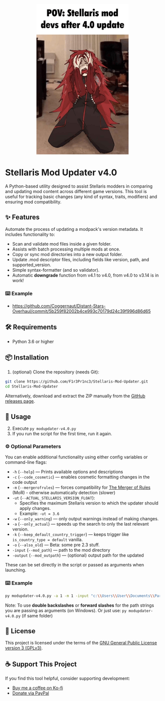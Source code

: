 <p align="center">
  <img src="assets/ModUpdater.png" alt="Stellaris Mod Updater Logo" width="300">
</p>

# Stellaris Mod Updater v4.0

A Python-based utility designed to assist Stellaris modders in comparing and updating mod content across different game versions. This tool is useful for tracking basic changes (any kind of syntax, traits, modifiers) and ensuring mod compatibility.

## ✨ Features

Automate the process of updating a modpack's version metadata. It includes functionality to:

- Scan and validate mod files inside a given folder.
- Assists with batch processing multiple mods at once.
- Copy or sync mod directories into a new output folder.
- Update .mod descriptor files, including fields like version, path, and supported_version.
- Simple syntax-formatter (and so validator).
- Automatic <b>downgrade</b> function from v4.1 to v4.0, from v4.0 to v3.14 is in work!

### ⌨️ Example 
- https://github.com/Coggernaut/Distant-Stars-Overhaul/commit/5b259f82002b4ce993c70179d24c39f996d86d65

## 🛠️ Requirements

- Python 3.6 or higher

## 📦 Installation

1. (optional) Clone the repository (needs Git):

 ```bash
 git clone https://github.com/F1r3Pr1nc3/Stellaris-Mod-Updater.git
 cd Stellaris-Mod-Updater
 ```

Alternatively, download and extract the ZIP manually from the [GitHub releases page](https://github.com/F1r3Pr1nc3/Stellaris-Mod-Updater/releases).

## 🚀 Usage

2. Execute `py modupdater-v4.0.py`
3. If you run the script for the first time, run it again.

### ⚙️ Optional Parameters

You can enable additional functionality using either config variables or command-line flags:

- `-h` (`--help`) — Prints available options and descriptions
- `-c` (`--code_cosmetic`) — enables cosmetic formatting changes in the code output 
- `-m` (`--mergerofrules`) — forces compatibility for [The Merger of Rules](https://steamcommunity.com/workshop/filedetails/2807759164) (MoR) - otherwise automatically detection (slower)
- `-ut` (`--ACTUAL_STELLARIS_VERSION_FLOAT`):
  - Specifies the maximum Stellaris version to which the updater should apply changes.
  - Example: `-ut = 3.6`
- `-w` (`--only_warning`) — only output warnings instead of making changes.
- `-a` (`--only_actual`) — speeds up the search to only the last relevant version.
- `-k` (`--keep_default_country_trigger`) — keeps trigger like `is_country_type = default` vanilla.
- `-o` (`--also_old`) — Beta: some pre 2.3 stuff. 
- `-input` (`--mod_path`) — path to the mod directory
- `-output` (`--mod_outpath`) — (optional) output path for the updated

These can be set directly in the script or passed as arguments when launching.

### ⌨️ Example 
 ```bash
py modupdater-v4.0.py -a 1 -m 1 -input "c:\\Users\\User\\Documents\\Paradox Interactive\\Stellaris\\mod\\ADeadlyTempest"
```
Note: To use <b>double backslashes</b> or <b>forward slashes</b> for the path strings you are passing as arguments (on Windows).
Or just use: ```py modupdater-v4.0.py``` (if same folder)

## 📄 License

This project is licensed under the terms of the [GNU General Public License version 3 (GPLv3)](https://www.gnu.org/licenses/gpl-3.0.html).

## ☕ Support This Project

If you find this tool helpful, consider supporting development:

- [Buy me a coffee on Ko-fi](https://ko-fi.com/f1r3pr1nc3)
- [Donate via PayPal](https://www.paypal.me/supportfireprinc)
